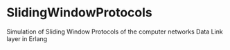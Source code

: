 # SlidingWindowProtocols
Simulation of Sliding Window Protocols of the computer networks Data Link layer in Erlang
